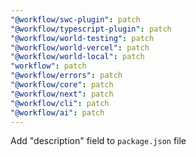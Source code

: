 ```yaml
---
"@workflow/swc-plugin": patch
"@workflow/typescript-plugin": patch
"@workflow/world-testing": patch
"@workflow/world-vercel": patch
"@workflow/world-local": patch
"workflow": patch
"@workflow/errors": patch
"@workflow/core": patch
"@workflow/next": patch
"@workflow/cli": patch
"@workflow/ai": patch
---
```


Add "description" field to `package.json` file
